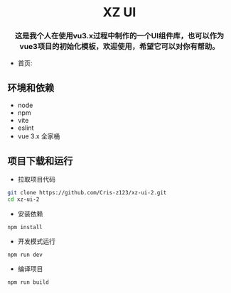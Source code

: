 <h1 align="center">XZ UI</h1>

<h3 align="center">
这是我个人在使用vu3.x过程中制作的一个UI组件库，也可以作为vue3项目的初始化模板，欢迎使用，希望它可以对你有帮助。
</h3>

- 首页: 

## 环境和依赖

- node
- npm
- vite
- eslint
- vue 3.x 全家桶

## 项目下载和运行

- 拉取项目代码

```bash
git clone https://github.com/Cris-z123/xz-ui-2.git
cd xz-ui-2
```

- 安装依赖

```
npm install
```

- 开发模式运行

```
npm run dev
```

- 编译项目

```
npm run build
```
